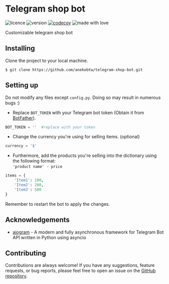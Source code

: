 # Telegram shop bot
![licence](https://img.shields.io/badge/License-MIT-green.svg)
![version](https://img.shields.io/badge/Version-v1.3_beta-blue)
[![codecov](https://codecov.io/gh/anekobtw/zverskly-bot/graph/badge.svg?token=TXQWSC0UR9)](https://codecov.io/gh/anekobtw/zverskly-bot)
![made with love](https://img.shields.io/badge/Made_with-Love-red)

Customizable telegram shop bot
 
## Installing
Clone the project to your local machine.
```console
$ git clone https://github.com/anekobtw/telegram-shop-bot.git
```

## Setting up
Do not modify any files except `config.py`. Doing so may result in numerous bugs :)

- Replace `BOT_TOKEN` with your Telegram bot token (Obtain it from [BotFather](https://web.telegram.org/k/#@BotFather)).
```python
BOT_TOKEN = ''  #replace with your token
```

- Change the currency you're using for selling items. (optional)
```python
currency = '$'
```

- Furthermore, add the products you're selling into the dictionary using the following format:\
`'product name' - price`

```python
items = {
    'Item1': 100,
    'Item2': 200,
    'Item3': 500
}
```

Remember to restart the bot to apply the changes.

## Acknowledgements
 - [aiogram](https://github.com/aiogram/aiogram) - A modern and fully asynchronous framework for Telegram Bot API written in Python using asyncio 

## Contributing
Contributions are always welcome! If you have any suggestions, feature requests, or bug reports, please feel free to open an issue on the [GitHub repository](https://github.com/anekobtw/timewise).
